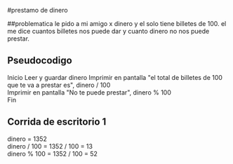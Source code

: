 #prestamo de dinero

##problematica
le pido a mi amigo x dinero y el solo tiene billetes de 100. el me dice cuantos billetes nos puede dar y cuanto dinero no nos puede prestar. 

## Pseudocodigo
Inicio
    Leer y guardar dinero
    Imprimir en pantalla "el total de billetes de 100 que te va a prestar es", dinero / 100  
    Imprimir en pantalla "No te puede prestar", dinero % 100  
    Fin

## Corrida de escritorio 1
dinero = 1352  
dinero / 100 = 1352 / 100 = 13  
dinero % 100 = 1352 / 100 = 52  
